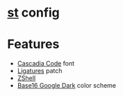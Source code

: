 [st](https://st.suckless.org/) config
=========

# Features
- [Cascadia Code](https://github.com/microsoft/cascadia-code) font
- [Ligatures](https://st.suckless.org/patches/ligatures/) patch
- [ZShell](https://www.zsh.org/)
- [Base16 Google Dark](https://terminal.sexy/#HR8hxcjGHR8hzDQrGYhE-6kiOXHto2rHOXHtxcjGlpiWzDQrGYhE-6kiOXHto2rHOXHt____) color scheme
